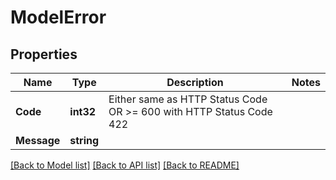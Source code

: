 # ModelError

## Properties

Name | Type | Description | Notes
------------ | ------------- | ------------- | -------------
**Code** | **int32** | Either same as HTTP Status Code OR &gt;&#x3D; 600 with HTTP Status Code 422 | 
**Message** | **string** |  | 

[[Back to Model list]](../README.md#documentation-for-models) [[Back to API list]](../README.md#documentation-for-api-endpoints) [[Back to README]](../README.md)


